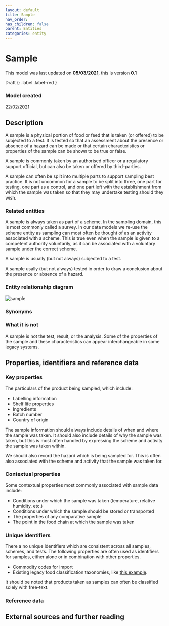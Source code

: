 ```yaml
---
layout: default
title: Sample
nav_order:
has_children: false
parent: Entities
categories: entity
---
```


# Sample
This model was last updated on **05/03/2021**, this is version **0.1**

Draft
{: .label .label-red }

### Model created
22/02/2021

## Description
A sample is a physical portion of food or feed that is taken (or offered) to be subjected to a test. It is tested so that an assessment about the presence or absence of a hazard can be made or that certain characteristics or properties of the sample can be shown to be true or false.

A sample is commonly taken by an authorised officer or a regulatory support official, but can also be taken or offered by third-parties.

A sample can often be split into multiple parts to support sampling best practice. It is not uncommon for a sample to be split into three, one part for testing, one part as a control, and one part left with the establishment from which the sample was taken so that they may undertake testing should they wish.

### Related entities
A sample is always taken as part of a scheme. In the sampling domain, this is most commonly called a survey. In our data models we re-use the scheme entity as sampling can most often be thought of as an activity associated with a scheme. This is true even when the sample is given to a competent authority voluntarily, as it can be associated with a voluntary sample under the correct scheme.

A sample is usually (but not always) subjected to a test.

A sample usally (but not always) tested in order to draw a conclusion about the presence or absence of a hazard.

### Entity relationship diagram
![sample](/enterprise-data-models/entities/diagrams/sample.png)

### Synonyms


### What it is not
A sample is not the test, result, or the analysis. Some of the properties of the sample and these characteristics can appear interchangeable in some legacy systems.

## Properties, identifiers and reference data


### Key properties
The particulars of the product being sampled, which include:
*   Labelling information
*   Shelf life properties
*   Ingredients
*   Batch number
*   Country of origin

The sample information should always include details of when and where the sample was taken. It should also include details of why the sample was taken, but this is most often handled by expressing the scheme and activity the sample was taken within.

We should also record the hazard which is being sampled for. This is often also associated with the scheme and activity that the sample was taken for.

### Contextual properties
Some contextual properties most commonly associated with sample data include:

*   Conditions under which the sample was taken (temperature, relative humidity, etc.)
*   Conditions under which the sample should be stored or transported
*   The properties of any comparative sample
*   The point in the food chain at which the sample was taken

### Unique identifiers
There a no unique identifiers which are consistent across all samples, schemes, and tests. The following properties are often used as identifiers for samples, either alone or in combination with other properties.

*   Commodity codes for import
*   Existing legacy food classification taxonomies, like [this example](https://data.food.gov.uk/codes/enforcement-monitoring/sampling/_classifications).

It should be noted that products taken as samples can often be classified solely with free-text.

### Reference data

## External sources and further reading
